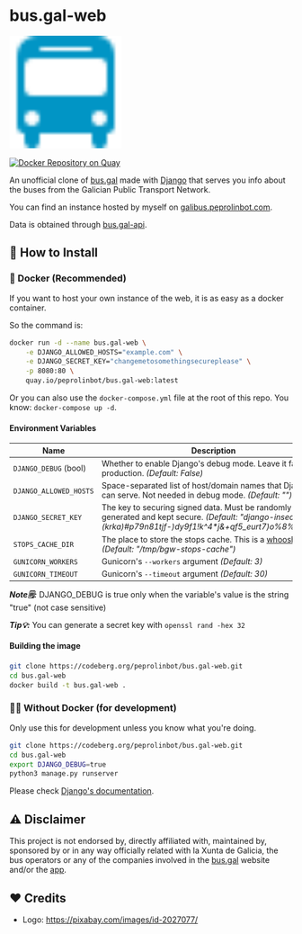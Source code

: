# bus.gal-web

<img src="buses/static/buses/img/logo.svg" alt="bus.gal-web" width=200/>

[![Docker Repository on Quay](https://quay.io/repository/peprolinbot/bus.gal-web/status "Docker Repository on Quay")](https://quay.io/repository/peprolinbot/bus.gal-web)

An unofficial clone of [bus.gal](https://www.bus.gal/) made with [Django](https://www.djangoproject.com/) that serves you info about the buses from the Galician Public Transport Network. 

You can find an instance hosted by myself on [galibus.peprolinbot.com](https://galibus.peprolinbot.com).

Data is obtained through  [bus.gal-api](https://github.com/peprolinbot/bus.gal-api).

## 🔧 How to Install

### 🐳 Docker (Recommended)

If you want to host your own instance of the web, it is as easy as a docker container.

So the command is:
 
```bash
docker run -d --name bus.gal-web \
    -e DJANGO_ALLOWED_HOSTS="example.com" \
    -e DJANGO_SECRET_KEY="changemetosomethingsecureplease" \
    -p 8080:80 \
    quay.io/peprolinbot/bus.gal-web:latest
```

Or you can also use the `docker-compose.yml` file at the root of this repo. You know: `docker-compose up -d`.

#### Environment Variables

| Name                     | Description |
|--------------------------|-------------|
| `DJANGO_DEBUG` (bool)    | Whether to enable Django's debug mode. Leave it false in production. _(Default: False)_
| `DJANGO_ALLOWED_HOSTS` | Space-separated list of host/domain names that Django can serve. Not needed in debug mode. _(Default: "")_
| `DJANGO_SECRET_KEY`  |  The key to securing signed data. Must be randomly generated and kept secure. _(Default: "django-insecure-(krka)#p79n81tjf-)dy9f1!k^4*j&+qf5_eurt7)o%8%mr1ce")_
| `STOPS_CACHE_DIR`  |  The place to store the stops cache. This is a [whoosh](https://whoosh.readthedocs.io/) index _(Default: "/tmp/bgw-stops-cache")_
| `GUNICORN_WORKERS`  |  Gunicorn's `--workers` argument _(Default: 3)_
| `GUNICORN_TIMEOUT`  |  Gunicorn's `--timeout` argument _(Default: 30)_

_**Note🗒️:**_ DJANGO_DEBUG is true only when the variable's value is the string "true" (not case sensitive)

_**Tip💡:**_ You can generate a secret key with `openssl rand -hex 32`

#### Building the image

```bash
git clone https://codeberg.org/peprolinbot/bus.gal-web.git
cd bus.gal-web
docker build -t bus.gal-web .
```

### 💪🏻 Without Docker (for development)

Only use this for development unless you know what you're doing.

```bash
git clone https://codeberg.org/peprolinbot/bus.gal-web.git
cd bus.gal-web
export DJANGO_DEBUG=true
python3 manage.py runserver
```

Please check [Django's documentation](https://docs.djangoproject.com/en/4.1/).

## ⚠️ Disclaimer

This project is not endorsed by, directly affiliated with, maintained by, sponsored by or in any way officially related with la Xunta de Galicia, the bus operators or any of the companies involved in the [bus.gal](https://www.bus.gal/) website and/or the [app](https://play.google.com/store/apps/details?id=gal.xunta.transportepublico).

## ❤️ Credits

- Logo: https://pixabay.com/images/id-2027077/
